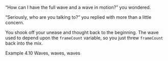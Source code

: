 <p class="main-text small-text">
    “How can I have the full wave and a wave in motion?” you wondered.
</p>
<p class="main-text small-text">
    “Seriously, who are you talking to?” you replied with more than a little concern.
</p>
<p class="main-text small-text">
    You shook off your unease and thought back to the beginning. The wave used to depend upon the <code>frameCount</code> variable, so you just threw <code>frameCount</code> back into the mix.
</p>
<p class="main-text small-text">
    Example 4.10 Waves, waves, waves
</p>
<script type="text/p5" data-autoplay src="/sketches/chapter-4/waves-waves-waves.js"></script>
